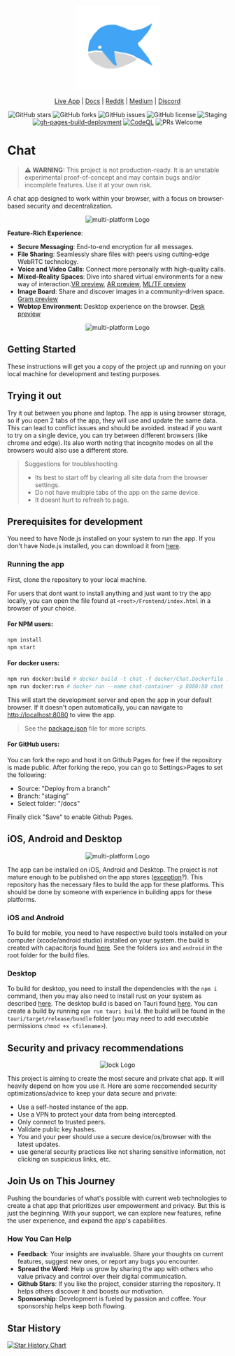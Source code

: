 <p align="center">
  <img src="public/logo192.png" alt="App Logo" />
</p>

<div align="center">
  
[Live App](https://chat.positive-intentions.com) | [Docs](https://positive-intentions.com) | [Reddit](https://www.reddit.com/r/positive_intentions) | [Medium](https://medium.com/@positive.intentions.com) | [Discord](https://discord.gg/unnQnR67nR)
</div>

<div align="center">
  
![GitHub stars](https://img.shields.io/github/stars/positive-intentions/chat?style=social) 
![GitHub forks](https://img.shields.io/github/forks/positive-intentions/chat?style=social) 
![GitHub issues](https://img.shields.io/github/issues/positive-intentions/chat) 
![GitHub license](https://img.shields.io/github/license/positive-intentions/chat) 
![Staging](https://github.com/positive-intentions/chat/actions/workflows/main_workflow.yaml/badge.svg) 
[![gh-pages-build-deployment](https://github.com/positive-intentions/chat/actions/workflows/pages/pages-build-deployment/badge.svg)](https://github.com/positive-intentions/chat/actions/workflows/pages/pages-build-deployment)
[![CodeQL](https://github.com/positive-intentions/chat/actions/workflows/codeql.yml/badge.svg)](https://github.com/positive-intentions/chat/actions/workflows/codeql.yml)
![PRs Welcome](https://img.shields.io/badge/PRs-welcome-brightgreen.svg)
</div>

# Chat

> ⚠️ **WARNING:** This project is not production-ready. It is an unstable experimental proof-of-concept and may contain bugs and/or incomplete features. Use it at your own risk.

A chat app designed to work within your browser, with a focus on browser-based security and decentralization.


<p align="center">
  <img width="50%" src="https://positive-intentions.com/assets/images/computers-b515cec053bf6448ec611a096c944e9c.png" alt="multi-platform Logo" />
</p>

**Feature-Rich Experience**:
- **Secure Messaging**: End-to-end encryption for all messages.
- **File Sharing**: Seamlessly share files with peers using cutting-edge WebRTC technology.
- **Voice and Video Calls**: Connect more personally with high-quality calls.
- **Mixed-Reality Spaces**: Dive into shared virtual environments for a new way of interaction.[VR preview](https://www.youtube.com/watch?v=2gTTu4OqoiM), [AR preview](https://www.youtube.com/shorts/8vYCwMg7T7E), [ML/TF preview](https://positive-intentions.com/assets/images/hand-pose-ef32ea87200e51c333629846287d20ea.gif)
- **Image Board**: Share and discover images in a community-driven space. [Gram preview](https://chat.positive-intentions.com/#/feed)
- **Webtop Environment**: Desktop experience on the browser. [Desk preview](https://chat.positive-intentions.com/#/desk)

<p align="center">
  <img width="50%" src="https://positive-intentions.com/assets/images/phones-7e2bee3441aae5ebb4da3d2671d8f568.png" alt="multi-platform Logo" />
</p>

## Getting Started

These instructions will get you a copy of the project up and running on your local machine for development and testing purposes.

## Trying it out

Try it out between you phone and laptop. The app is using browser storage, so if you open 2 tabs of the app, they will use and update the same data. This can lead to conflict issues and should be avoided. instead if you want to try on a single device, you can try between different browsers (like chrome and edge). Its also worth noting that incognito modes on all the browsers would also use a different store.

> Suggestions for troubleshooting
> - Its best to start off by clearing all site data from the browser settings.
> - Do not have multiple tabs of the app on the same device.
> - It doesnt hurt to refresh to page.

## Prerequisites for development

You need to have Node.js installed on your system to run the app. If you don't have Node.js installed, you can download it from [here](https://nodejs.org/).

### Running the app

First, clone the repository to your local machine.

For users that dont want to install anything and just want to try the app locally, you can open the file found at `<root>/Frontend/index.html` in a browser of your choice. 

#### For NPM users:

```bash
npm install
npm start
```

#### For docker users:

```bash
npm run docker:build # docker build -t chat -f docker/Chat.Dockerfile . --no-cache
npm run docker:run # docker run --name chat-container -p 8080:80 chat
```

This will start the development server and open the app in your default browser. If it doesn't open automatically, you can navigate to [http://localhost:8080](http://localhost:8080) to view the app.

> See the [package.json](package.json) file for more scripts.

#### For GitHub users:

You can fork the repo and host it on Github Pages for free if the repository is made public. After forking the repo, you can go to Settings>Pages to set the following:
- Source: "Deploy from a branch"
- Branch: "staging"
- Select folder: "/docs"

Finally click "Save" to enable Github Pages.

## iOS, Android and Desktop

<p align="center">
  <img width="50%" src="https://positive-intentions.com/assets/images/native-560076a3f27240fc0ea3b39da576637b.png" alt="multi-platform Logo" />
</p>

The app can be installed on iOS, Android and Desktop. The project is not mature enough to be published on the app stores ([exception](https://store.app/chat-staging-positive-intentions-com)?). This repository has the necessary files to build the app for these platforms. This should be done by someone with experience in building apps for these platforms.

### iOS and Android

To build for mobile, you need to have respective build tools installed on your computer (xcode/android studio) installed on your system. the build is created with capacitorjs found [here](https://capacitorjs.com/). See the folders `ios` and `android` in the root folder for the build files.

### Desktop

To build for desktop, you need to install the dependencies with the `npm i` command, then you may also need to install rust on your system as described [here](https://tauri.app/v1/guides/getting-started/prerequisites/). The desktop build is based on Tauri found [here](https://tauri.app/). You can create a build by running `npm run tauri build`. the build will be found in the `tauri/target/release/bundle` folder (you may need to add executable permissions `chmod +x <filename>`).

## Security and privacy recommendations

<p align="center">
  <img width="50%"src="https://positive-intentions.com/assets/images/lock-f89d113c69bad9225d302acbf8e3dbf5.png" alt="lock Logo" />
</p>

This project is aiming to create the most secure and private chat app. It will heavily depend on how you use it. Here are some reccomended security optimizations/advice to keep your data secure and private:

- Use a self-hosted instance of the app.
- Use a VPN to protect your data from being intercepted.
- Only connect to trusted peers.
- Validate public key hashes.
- You and your peer should use a secure device/os/browser with the latest updates.
- use general security practices like not sharing sensitive information, not clicking on suspicious links, etc.


## Join Us on This Journey

Pushing the boundaries of what's possible with current web technologies to create a chat app that prioritizes user empowerment and privacy. But this is just the beginning. With your support, we can explore new features, refine the user experience, and expand the app's capabilities.

### How You Can Help

- **Feedback**: Your insights are invaluable. Share your thoughts on current features, suggest new ones, or report any bugs you encounter.
- **Spread the Word**: Help us grow by sharing the app with others who value privacy and control over their digital communication.
- **Github Stars**: If you like the project, consider starring the repository. It helps others discover it and boosts our motivation.
- **Sponsorship**: Development is fueled by passion and coffee. Your sponsorship helps keep both flowing.

## Star History

<a href="https://star-history.com/#Positive-intentions/chat&Timeline">
 <picture>
   <source media="(prefers-color-scheme: dark)" srcset="https://api.star-history.com/svg?repos=Positive-intentions/chat&type=Timeline&theme=dark" />
   <source media="(prefers-color-scheme: light)" srcset="https://api.star-history.com/svg?repos=Positive-intentions/chat&type=Timeline" />
   <img alt="Star History Chart" src="https://api.star-history.com/svg?repos=Positive-intentions/chat&type=Timeline" />
 </picture>
</a>
